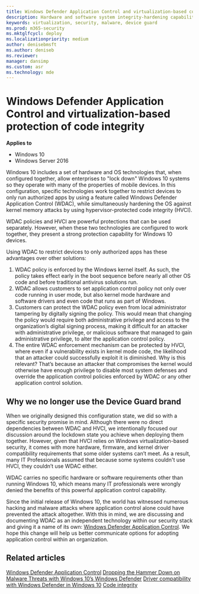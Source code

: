```yaml
---
title: Windows Defender Application Control and virtualization-based code integrity (Windows 10)
description: Hardware and software system integrity-hardening capabilities that can be deployed separately or in combination with Windows Defender Application Control (WDAC).
keywords: virtualization, security, malware, device guard
ms.prod: m365-security
ms.mktglfcycl: deploy
ms.localizationpriority: medium
author: denisebmsft
ms.author: deniseb
ms.reviewer: 
manager: dansimp
ms.custom: asr
ms.technology: mde
---
```


# Windows Defender Application Control and virtualization-based protection of code integrity

**Applies to**

- Windows 10
- Windows Server 2016

Windows 10 includes a set of hardware and OS technologies that, when configured together, allow enterprises to "lock down" Windows 10 systems so they operate with many of the properties of mobile devices. In this configuration, specific technologies work together to restrict devices to only run authorized apps by using a feature called Windows Defender Application Control (WDAC), while simultaneously hardening the OS against kernel memory attacks by using hypervisor-protected code integrity (HVCI). 

WDAC policies and HVCI are powerful protections that can be used separately. However, when these two technologies are configured to work together, they present a strong protection capability for Windows 10 devices.  

Using WDAC to restrict devices to only authorized apps has these advantages over other solutions:

1. WDAC policy is enforced by the Windows kernel itself. As such, the policy takes effect early in the boot sequence before nearly all other OS code and before traditional antivirus solutions run.
2. WDAC allows customers to set application control policy not only over code running in user mode, but also kernel mode hardware and software drivers and even code that runs as part of Windows.
3. Customers can protect the WDAC policy even from local administrator tampering by digitally signing the policy. This would mean that changing the policy would require both administrative privilege and access to the organization’s digital signing process, making it difficult for an attacker with administrative privilege, or malicious software that managed to gain administrative privilege, to alter the application control policy.
4. The entire WDAC enforcement mechanism can be protected by HVCI, where even if a vulnerability exists in kernel mode code, the likelihood that an attacker could successfully exploit it is diminished. Why is this relevant? That’s because an attacker that compromises the kernel would otherwise have enough privilege to disable most system defenses and override the application control policies enforced by WDAC or any other application control solution.

## Why we no longer use the Device Guard brand

When we originally designed this configuration state, we did so with a specific security promise in mind. Although there were no direct dependencies between WDAC and HVCI, we intentionally focused our discussion around the lockdown state you achieve when deploying them together. However, given that HVCI relies on Windows virtualization-based security, it comes with more hardware, firmware, and kernel driver compatibility requirements that some older systems can’t meet. As a result, many IT Professionals assumed that because some systems couldn't use HVCI, they couldn’t use WDAC either. 

WDAC carries no specific hardware or software requirements other than running Windows 10, which means many IT professionals were wrongly denied the benefits of this powerful application control capability.

Since the initial release of Windows 10, the world has witnessed numerous hacking and malware attacks where application control alone could have prevented the attack altogether. With this in mind, we are discussing and documenting WDAC as an independent technology within our security stack and giving it a name of its own: [Windows Defender Application Control](../windows-defender-application-control/windows-defender-application-control.md). 
We hope this change will help us better communicate options for adopting application control within an organization.

## Related articles

[Windows Defender Application Control](../windows-defender-application-control/windows-defender-application-control.md)
[Dropping the Hammer Down on Malware Threats with Windows 10’s Windows Defender](https://channel9.msdn.com/Events/Ignite/2015/BRK2336)
[Driver compatibility with Windows Defender in Windows 10](https://blogs.msdn.microsoft.com/windows_hardware_certification/2015/05/22/driver-compatibility-with-device-guard-in-windows-10)
[Code integrity](/previous-versions/windows/it-pro/windows-server-2008-R2-and-2008/dd348642(v=ws.10))
